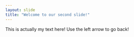 ```yaml
---
layout: slide
title: "Welcome to our second slide!"
---
```

This is actually my text here!
Use the left arrow to go back!
